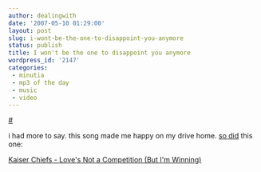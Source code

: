 ```yaml
---
author: dealingwith
date: '2007-05-10 01:29:00'
layout: post
slug: i-wont-be-the-one-to-disappoint-you-anymore
status: publish
title: I won't be the one to disappoint you anymore
wordpress_id: '2147'
categories:
 - minutia
 - mp3 of the day
 - music
 - video
---
```



[#][1]

i had more to say. this song made me happy on my drive home. [so did][2] this
one:

[Kaiser Chiefs - Love's Not a Competition (But I'm Winning)][3]

   [1]: http://www.youtube.com/watch?v=51V1VMkuyx0

   [2]: http://twitter.com/dealingwith/statuses/58154362

   [3]: http://daniel.iaspiretonothing.com/blog/files/2007/05/05%20Love's%20Not%20A%20Competition,%20But%20I'm%20Winning.mp3

